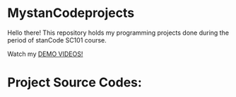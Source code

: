 # MystanCodeprojects
Hello there!
This repository holds my programming projects done during the period of stanCode SC101 course.

Watch my [DEMO VIDEOS!](https://www.youtube.com/playlist?app=desktop&list=PL6FWNwNPGCE56gP3lxhYPLoUbqE_unUiP)

# Project Source Codes:

